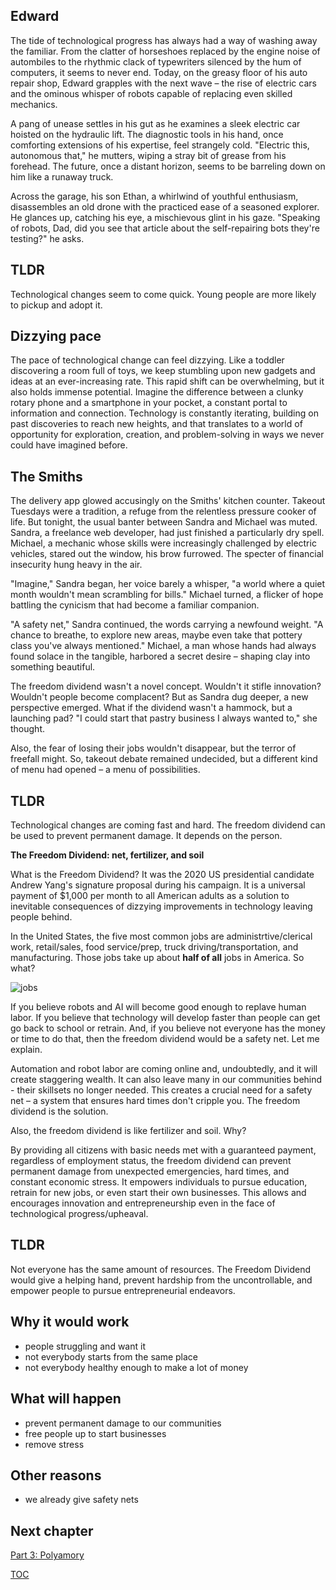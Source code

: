 
## Edward

The tide of technological progress has always had a way of washing away the familiar. From the clatter of horseshoes replaced by the engine noise of autombiles to the rhythmic clack of typewriters silenced by the hum of computers, it seems to never end. Today, on the greasy floor of his auto repair shop, Edward grapples with the next wave – the rise of electric cars and the ominous whisper of robots capable of replacing even skilled mechanics. 

A pang of unease settles in his gut as he examines a sleek electric car hoisted on the hydraulic lift. The diagnostic tools in his hand, once comforting extensions of his expertise, feel strangely cold. "Electric this, autonomous that," he mutters, wiping a stray bit of grease from his forehead. The future, once a distant horizon, seems to be barreling down on him like a runaway truck. 

Across the garage, his son Ethan, a whirlwind of youthful enthusiasm, disassembles an old drone with the practiced ease of a seasoned explorer. He glances up, catching his eye, a mischievous glint in his gaze. "Speaking of robots, Dad, did you see that article about the self-repairing bots they're testing?" he asks.

## TLDR
Technological changes seem to come quick. Young people are more likely to pickup and adopt it.

## Dizzying pace

The pace of technological change can feel dizzying. Like a toddler discovering a room full of toys, we keep stumbling upon new gadgets and ideas at an ever-increasing rate.  This rapid shift can be overwhelming, but it also holds immense potential.  Imagine the difference between a clunky rotary phone and a smartphone in your pocket, a constant portal to information and connection.  Technology is constantly iterating, building on past discoveries to reach new heights, and that translates to a world of opportunity for exploration, creation, and problem-solving in ways we never could have imagined before. 


## The Smiths
The delivery app glowed accusingly on the Smiths' kitchen counter. Takeout Tuesdays were a tradition, a refuge from the relentless pressure cooker of life. But tonight, the usual banter between Sandra and Michael was muted.  Sandra, a freelance web developer, had just finished a particularly dry spell. Michael, a mechanic whose skills were increasingly challenged by electric vehicles, stared out the window, his brow furrowed. The specter of financial insecurity hung heavy in the air.

"Imagine," Sandra began, her voice barely a whisper, "a world where a quiet month wouldn't mean scrambling for bills."  Michael turned, a flicker of hope battling the cynicism that had become a familiar companion. 

"A safety net," Sandra continued, the words carrying a newfound weight. "A chance to breathe, to explore new areas, maybe even take that pottery class you've always mentioned." Michael, a man whose hands had always found solace in the tangible, harbored a secret desire – shaping clay into something beautiful. 

The freedom dividend wasn't a novel concept.  Wouldn't it stifle innovation?  Wouldn't people become complacent?  But as Sandra dug deeper, a new perspective emerged.  What if the dividend wasn't a hammock, but a launching pad?  "I could start that pastry business I always wanted to," she thought.

Also, the fear of losing their jobs wouldn't disappear, but the terror of freefall might.  So, takeout debate remained undecided, but a different kind of menu had opened – a menu of possibilities.

## TLDR
Technological changes are coming fast and hard. The freedom dividend can be used to prevent permanent damage. It depends on the person.

**The Freedom Dividend: net, fertilizer, and soil**

What is the Freedom Dividend? It was the 2020 US presidential candidate Andrew Yang's signature proposal during his campaign. It is a universal payment of $1,000 per month to all American adults as a solution to inevitable consequences of dizzying improvements in technology leaving people behind.

In the United States, the five most common jobs are administrtive/clerical work, retail/sales, food service/prep, truck driving/transportation, and manufacturing. Those jobs take up about **half of all** jobs in America. So what?

![jobs](https://pebreo.github.io/IMG_0742.jpeg)

If you believe robots and AI will become good enough to replave human labor. If you believe that technology will develop faster than people can get go back to school or retrain.  And, if you believe not everyone has the money or time to do that, then the freedom dividend would be a safety net. Let me explain.

Automation and robot labor are coming online and, undoubtedly, and it will create staggering wealth. It can also leave many in our communities behind - their skillsets no longer needed. This creates a crucial need for a safety net – a system that ensures hard times don't cripple you. The freedom dividend is the solution.

Also, the freedom dividend is like fertilizer and soil. Why?

By providing all citizens with basic needs met with a guaranteed payment, regardless of employment status, the freedom dividend can prevent permanent damage from  unexpected emergencies, hard times, and constant economic stress. It empowers individuals to pursue education, retrain for new jobs, or even start their own businesses. This allows and encourages innovation and entrepreneurship even in the face of technological progress/upheaval. 

## TLDR
Not everyone has the same amount of resources. The Freedom Dividend would give a helping hand, prevent hardship from the uncontrollable, and empower people to pursue entrepreneurial endeavors.


## Why it would work
- people struggling and want it
- not everybody starts from the same place
- not everybody healthy enough to make a lot of money

## What will happen
- prevent permanent damage to our communities
- free people up to start businesses
- remove stress

## Other reasons
- we already give safety nets

## Next chapter
[Part 3: Polyamory](https://pebreo.github.io/midgame/part3-polyamory.html)

[TOC](https://pebreo.github.io/midgame)
